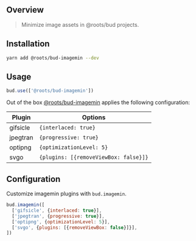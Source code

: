 ## Overview

> Minimize image assets in @roots/bud projects.

## Installation

```sh
yarn add @roots/bud-imagemin --dev
```

## Usage

```js
bud.use(['@roots/bud-imagemin'])
```

Out of the box [@roots/bud-imagemin]([[base]]/packages/@roots/bud-imagemin) applies the following configuration:

| Plugin   | Options                               |
| -------- | ------------------------------------- |
| gifsicle | `{interlaced: true}`                  |
| jpegtran | `{progressive: true}`                 |
| optipng  | `{optimizationLevel: 5}`              |
| svgo     | `{plugins: [{removeViewBox: false}]}` |

## Configuration

Customize imagemin plugins with `bud.imagemin`.

```js
bud.imagemin([
  ['gifsicle', {interlaced: true}],
  ['jpegtran', {progressive: true}],
  ['optipng', {optimizationLevel: 5}],
  ['svgo', {plugins: [{removeViewBox: false}]}],
])
```
